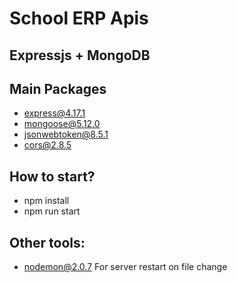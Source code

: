 # School ERP Apis

## Expressjs + MongoDB

## Main Packages
- [express@4.17.1](https://expressjs.com/)
- [mongoose@5.12.0](https://mongoosejs.com/)
- [jsonwebtoken@8.5.1](https://www.npmjs.com/package/jsonwebtoken)
- [cors@2.8.5](https://www.npmjs.com/package/cors)

## How to start?
- npm install
- npm run start

## Other tools:
- [nodemon@2.0.7](https://nodemon.io/)
  For server restart on file change